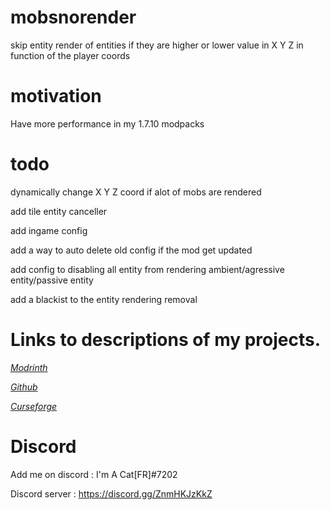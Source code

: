 # mobsnorender

skip entity render of entities if they are higher or lower value in X Y Z in function of the player coords

# motivation

Have more performance in my 1.7.10 modpacks

# todo

dynamically change X Y Z coord if alot of mobs are rendered

add tile entity canceller

add ingame config

add a way to auto delete old config if the mod get updated

add config to disabling all entity from rendering ambient/agressive entity/passive entity

add a blackist to the entity rendering removal

# Links to descriptions of my projects.

[*Modrinth*](https://modrinth.com/mod/mobs-no-render)

[*Github*](https://github.com/quentin452/mobsnorender)

[*Curseforge*](https://legacy.curseforge.com/minecraft/mc-mods/mobs-no-render)

# Discord

Add me on discord : I'm A Cat[FR]#7202

Discord server : https://discord.gg/ZnmHKJzKkZ 